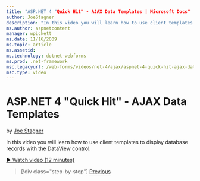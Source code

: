 ```yaml
---
title: "ASP.NET 4 "Quick Hit" - AJAX Data Templates | Microsoft Docs"
author: JoeStagner
description: "In this video you will learn how to use client templates to display database records with the DataView control."
ms.author: aspnetcontent
manager: wpickett
ms.date: 11/16/2009
ms.topic: article
ms.assetid: 
ms.technology: dotnet-webforms
ms.prod: .net-framework
msc.legacyurl: /web-forms/videos/net-4/ajax/aspnet-4-quick-hit-ajax-data-templates
msc.type: video
---
```

ASP.NET 4 "Quick Hit" - AJAX Data Templates
====================
by [Joe Stagner](https://github.com/JoeStagner)

In this video you will learn how to use client templates to display database records with the DataView control. 

[&#9654; Watch video (12 minutes)](https://channel9.msdn.com/Blogs/ASP-NET-Site-Videos/aspnet-4-quick-hit-ajax-data-templates)

>[!div class="step-by-step"]
[Previous](aspnet-4-quick-hit-jquery-syntax-for-microsoft-ajax.md)